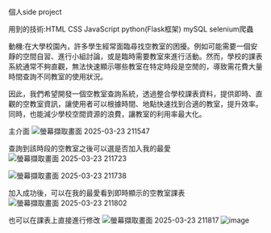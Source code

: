 個人side project

用到的技術:HTML CSS JavaScript python(Flask框架) mySQL selenium爬蟲

動機:在大學校園內，許多學生經常面臨尋找空教室的困擾。例如可能需要一個安靜的空間自習、進行小組討論，或是臨時需要教室來進行活動。然而，學校的課表系統通常不夠直觀，無法快速顯示哪些教室在特定時段是空閒的，導致需花費大量時間查詢不同教室的使用狀況。

因此，我們希望開發一個空教室查詢系統，透過整合學校課表資料，提供即時、直觀的空教室資訊，讓使用者可以根據時間、地點快速找到合適的教室，提升效率。同時，也能減少學校空間資源的浪費，讓教室的利用率最大化。

主介面
![螢幕擷取畫面 2025-03-23 211547](https://github.com/user-attachments/assets/cda7c3d0-234f-47c5-b049-1a009d2659d8)

查詢到該時段的空教室之後可以選是否加入我的最愛
![螢幕擷取畫面 2025-03-23 211723](https://github.com/user-attachments/assets/54c3d025-c566-416d-85ad-bd722a5f6589)

![螢幕擷取畫面 2025-03-23 211738](https://github.com/user-attachments/assets/73237515-f720-45cb-892c-a6026481c611)

加入成功後，可以在我的最愛看到即時顯示的空教室課表
![螢幕擷取畫面 2025-03-23 211802](https://github.com/user-attachments/assets/fec02fac-511a-4bd6-ae44-08db3f56bc40)

也可以在課表上直接進行修改
![螢幕擷取畫面 2025-03-23 211817](https://github.com/user-attachments/assets/ca3465cd-8e31-417b-9526-32b3afc86e7d)
![image](https://github.com/user-attachments/assets/9c2466be-3626-45cf-98cc-b112bd83790c)
